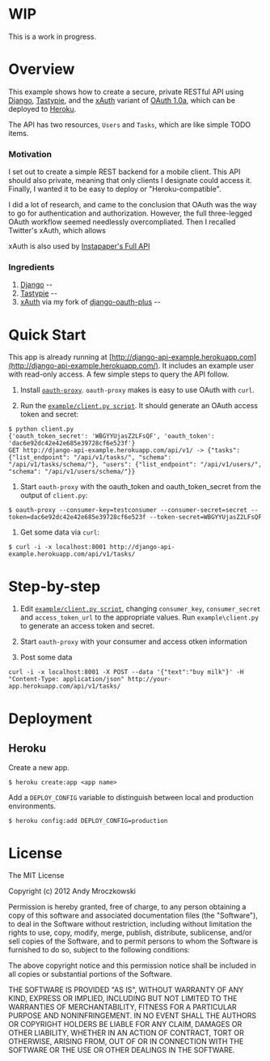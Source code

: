 # WIP

This is a work in progress.

# Overview

This example shows how to create a secure, private RESTful API using [Django][django], [Tastypie][tastypie], and the [xAuth][xAuth] variant of [OAuth 1.0a](http://oauth.net/core/1.0a/), which can be deployed to [Heroku](http://www.heroku.com/).

The API has two resources, `Users` and `Tasks`, which are like simple TODO items.

### Motivation

I set out to create a simple REST backend for a mobile client. This API should also private, meaning that only clients I designate could access it. Finally, I wanted it to be easy to deploy or "Heroku-compatible".

I did a lot of research, and came to the conclusion that OAuth was the way to go for authentication and authorization. However, the full three-legged OAuth workflow seemed needlessly overcompliated. Then I recalled Twitter's xAuth, which allows 

xAuth is also used by [Instapaper's Full API](http://www.instapaper.com/api/full)

### Ingredients

1. [Django][django] --
2. [Tastypie][tastypie] -- 
3. [xAuth][xAuth] via my fork of [django-oauth-plus][django-oauth-plus]  -- 

# Quick Start

This app is already running at [http://django-api-example.herokuapp.com](http://django-api-example.herokuapp.com/). It includes an example user with read-only access. A few simple steps to query the API follow.

1. Install [`oauth-proxy`](https://github.com/mojodna/oauth-proxy). `oauth-proxy` makes is easy to use OAuth with `curl`.

1. Run the [`example/client.py script`](https://github.com/amrox/django-api-example/blob/master/example/client.py). It should generate an OAuth access token and secret:

```
$ python client.py
{'oauth_token_secret': 'WBGYYUjasZ2LFsQF', 'oauth_token': 'dac6e92dc42e42e685e39728cf6e523f'}
GET http://django-api-example.herokuapp.com/api/v1/ -> {"tasks": {"list_endpoint": "/api/v1/tasks/", "schema": "/api/v1/tasks/schema/"}, "users": {"list_endpoint": "/api/v1/users/", "schema": "/api/v1/users/schema/"}}
```

1. Start `oauth-proxy` with the oauth_token and oauth_token_secret from the output of `client.py`:

```
$ oauth-proxy --consumer-key=testconsumer --consumer-secret=secret --token=dac6e92dc42e42e685e39728cf6e523f --token-secret=WBGYYUjasZ2LFsQF
```
 
1. Get some data via `curl`:

```
$ curl -i -x localhost:8001 http://django-api-example.herokuapp.com/api/v1/tasks/
```


# Step-by-step


1. Edit [`example/client.py script`](https://github.com/amrox/django-api-example/blob/master/example/client.py), changing `consumer_key`, `consumer_secret` and `access_token_url` to the appropriate values. Run `example\client.py` to generate an access token and secret.

1. Start `oauth-proxy` with your consumer and access otken information

1. Post some data

```
curl -i -x localhost:8001 -X POST --data '{"text":"buy milk"}' -H "Content-Type: application/json" http://your-app.herokuapp.com/api/v1/tasks/
```

# Deployment



## Heroku

Create a new app.

	$ heroku create:app <app name>	

Add a `DEPLOY_CONFIG`  variable to distinguish between local and production environments.

	$ heroku config:add DEPLOY_CONFIG=production

# License

The MIT License

Copyright (c) 2012 Andy Mroczkowski

Permission is hereby granted, free of charge, to any person obtaining a copy
of this software and associated documentation files (the "Software"), to deal
in the Software without restriction, including without limitation the rights
to use, copy, modify, merge, publish, distribute, sublicense, and/or sell
copies of the Software, and to permit persons to whom the Software is
furnished to do so, subject to the following conditions:

The above copyright notice and this permission notice shall be included in
all copies or substantial portions of the Software.

THE SOFTWARE IS PROVIDED "AS IS", WITHOUT WARRANTY OF ANY KIND, EXPRESS OR
IMPLIED, INCLUDING BUT NOT LIMITED TO THE WARRANTIES OF MERCHANTABILITY,
FITNESS FOR A PARTICULAR PURPOSE AND NONINFRINGEMENT. IN NO EVENT SHALL THE
AUTHORS OR COPYRIGHT HOLDERS BE LIABLE FOR ANY CLAIM, DAMAGES OR OTHER
LIABILITY, WHETHER IN AN ACTION OF CONTRACT, TORT OR OTHERWISE, ARISING FROM,
OUT OF OR IN CONNECTION WITH THE SOFTWARE OR THE USE OR OTHER DEALINGS IN
THE SOFTWARE.

[django]: https://www.djangoproject.com/ "Django"
[tastypie]: http://tastypieapi.org/ "Tastypie"
[xauth]: https://dev.twitter.com/docs/oauth/xauth "xAuth"
[django-oauth-plus]: https://bitbucket.org/amrox/django-oauth-plus "django-oauth-plus"
